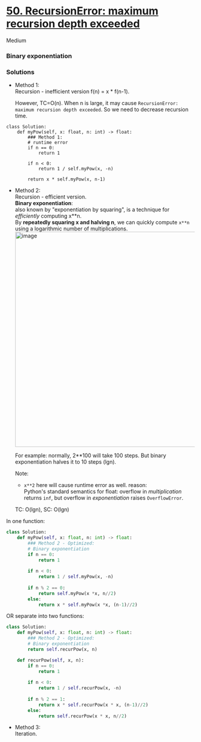 # [50. RecursionError: maximum recursion depth exceeded](https://leetcode.com/problems/powx-n/submissions/1510860924/?envType=company&envId=facebook&favoriteSlug=facebook-three-months)

Medium

### Binary exponentiation

### Solutions
 
- Method 1:\
  Recursion - inefficient version
  f(n) = x * f(n-1).

  However, TC=O(n). When n is large, it may cause `RecursionError: maximum recursion depth exceeded`. So we need to decrease recursion time.
```
class Solution:
    def myPow(self, x: float, n: int) -> float:
        ### Method 1:
        # runtime error
        if n == 0:
            return 1
        
        if n < 0: 
            return 1 / self.myPow(x, -n)

        return x * self.myPow(x, n-1)
```

- Method 2:\
  Recursion - efficient version.\
  **Binary exponentiation**:\
  also known by "exponentiation by squaring", is a technique for *efficiently* computing x**n. \
  By **repeatedly squaring x and halving n**, we can quickly compute `x**n` using a logarithmic number of multiplications.
  <img width="574" alt="image" src="https://github.com/user-attachments/assets/9e730b49-64d3-46dd-818d-c38c29a2c935" />

  For example:
  normally, 2**100 will take 100 steps. But binary exponentiation halves it to 10 steps (lgn).

  Note:
  - `x**2` here will cause runtime error as well.
  reason: \
Python's standard semantics for float: overflow in *multiplication* returns `inf`, but overflow in *exponentiation* raises `OverflowError`.
  
  TC: O(lgn), SC: O(lgn)
  
In one function: 
```python
class Solution:
    def myPow(self, x: float, n: int) -> float:
        ### Method 2 - Optimized:
        # Binary exponentiation
        if n == 0:
            return 1
        
        if n < 0: 
            return 1 / self.myPow(x, -n)
        
        if n % 2 == 0:
            return self.myPow(x *x, n//2)
        else:
            return x * self.myPow(x *x, (n-1)//2)
```

OR separate into two functions:
```python
class Solution:
    def myPow(self, x: float, n: int) -> float:
        ### Method 2 - Optimized:
        # Binary exponentiation
        return self.recurPow(x, n)

    def recurPow(self, x, n):
        if n == 0:
            return 1
        
        if n < 0: 
            return 1 / self.recurPow(x, -n)
        
        if n % 2 == 1:
            return x * self.recurPow(x * x, (n-1)//2) 
        else:
            return self.recurPow(x * x, n//2)
```

- Method 3:\
  Iteration.
